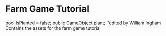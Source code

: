 # Farm Game Tutorial
bool IsPlanted = false;
    public GameObject plant;
    ''edited by William Ingham
      Contains the assets for the farm game tutorial

